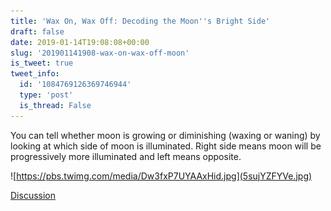 ```yaml
---
title: 'Wax On, Wax Off: Decoding the Moon''s Bright Side'
draft: false
date: 2019-01-14T19:08:08+00:00
slug: '201901141908-wax-on-wax-off-moon'
is_tweet: true
tweet_info:
  id: '1084769126369746944'
  type: 'post'
  is_thread: False
---
```




You can tell whether moon is growing or diminishing (waxing or waning) by looking at which side of moon is illuminated. Right side means moon will be progressively more illuminated and left means opposite. 

![https://pbs.twimg.com/media/Dw3fxP7UYAAxHid.jpg](5sujYZFYVe.jpg)

[Discussion](https://x.com/sytelus/status/1084769126369746944)
